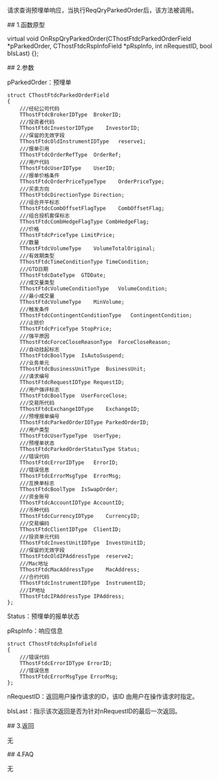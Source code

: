 <p>请求查询预埋单响应，当执行ReqQryParkedOrder后，该方法被调用。</p>
<span class="anchor" id="ac2a480b-5754-4397-b65a-71f83908c7c6"></span>
## 1.函数原型
<p>virtual void OnRspQryParkedOrder(CThostFtdcParkedOrderField *pParkedOrder, CThostFtdcRspInfoField *pRspInfo, int nRequestID, bool bIsLast) {};</p>
<span class="anchor" id="7db83f33-61c7-42ec-b332-18dea53c99cb"></span>
## 2.参数
<p>pParkedOrder：预埋单</p>
<pre><code>struct CThostFtdcParkedOrderField
{
    ///经纪公司代码
    TThostFtdcBrokerIDType  BrokerID;
    ///投资者代码
    TThostFtdcInvestorIDType    InvestorID;
    ///保留的无效字段
    TThostFtdcOldInstrumentIDType   reserve1;
    ///报单引用
    TThostFtdcOrderRefType  OrderRef;
    ///用户代码
    TThostFtdcUserIDType    UserID;
    ///报单价格条件
    TThostFtdcOrderPriceTypeType    OrderPriceType;
    ///买卖方向
    TThostFtdcDirectionType Direction;
    ///组合开平标志
    TThostFtdcCombOffsetFlagType    CombOffsetFlag;
    ///组合投机套保标志
    TThostFtdcCombHedgeFlagType CombHedgeFlag;
    ///价格
    TThostFtdcPriceType LimitPrice;
    ///数量
    TThostFtdcVolumeType    VolumeTotalOriginal;
    ///有效期类型
    TThostFtdcTimeConditionType TimeCondition;
    ///GTD日期
    TThostFtdcDateType  GTDDate;
    ///成交量类型
    TThostFtdcVolumeConditionType   VolumeCondition;
    ///最小成交量
    TThostFtdcVolumeType    MinVolume;
    ///触发条件
    TThostFtdcContingentConditionType   ContingentCondition;
    ///止损价
    TThostFtdcPriceType StopPrice;
    ///强平原因
    TThostFtdcForceCloseReasonType  ForceCloseReason;
    ///自动挂起标志
    TThostFtdcBoolType  IsAutoSuspend;
    ///业务单元
    TThostFtdcBusinessUnitType  BusinessUnit;
    ///请求编号
    TThostFtdcRequestIDType RequestID;
    ///用户强评标志
    TThostFtdcBoolType  UserForceClose;
    ///交易所代码
    TThostFtdcExchangeIDType    ExchangeID;
    ///预埋报单编号
    TThostFtdcParkedOrderIDType ParkedOrderID;
    ///用户类型
    TThostFtdcUserTypeType  UserType;
    ///预埋单状态
    TThostFtdcParkedOrderStatusType Status;
    ///错误代码
    TThostFtdcErrorIDType   ErrorID;
    ///错误信息
    TThostFtdcErrorMsgType  ErrorMsg;
    ///互换单标志
    TThostFtdcBoolType  IsSwapOrder;
    ///资金账号
    TThostFtdcAccountIDType AccountID;
    ///币种代码
    TThostFtdcCurrencyIDType    CurrencyID;
    ///交易编码
    TThostFtdcClientIDType  ClientID;
    ///投资单元代码
    TThostFtdcInvestUnitIDType  InvestUnitID;
    ///保留的无效字段
    TThostFtdcOldIPAddressType  reserve2;
    ///Mac地址
    TThostFtdcMacAddressType    MacAddress;
    ///合约代码
    TThostFtdcInstrumentIDType  InstrumentID;
    ///IP地址
    TThostFtdcIPAddressType IPAddress;
};
</code></pre>
<p>Status：预埋单的报单状态</p>
<p>pRspInfo：响应信息</p>
<pre><code>struct CThostFtdcRspInfoField
{
    ///错误代码
    TThostFtdcErrorIDType ErrorID;
    ///错误信息
    TThostFtdcErrorMsgType ErrorMsg;
};
</code></pre>
<p>nRequestID：返回用户操作请求的ID，该ID 由用户在操作请求时指定。</p>
<p>bIsLast：指示该次返回是否为针对nRequestID的最后一次返回。</p>
<span class="anchor" id="39400ed1-97a6-43bd-9d72-d43658203454"></span>
## 3.返回
<p>无</p>
<span class="anchor" id="2f4e2359-4a52-49af-8b8c-369b89981698"></span>
## 4.FAQ
<p>无</p>
